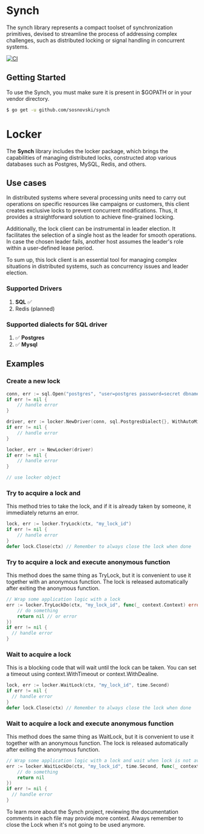 # Synch 

The synch library represents a compact toolset of synchronization primitives, devised to streamline the process of addressing complex challenges, such as distributed locking or signal handling in concurrent systems.

[![CI](https://github.com/sosnovski/synch/actions/workflows/ci.yml/badge.svg?&event=release)](https://github.com/sosnovski/synch/actions/workflows/ci.yml)

## Getting Started
To use the Synch, you must make sure it is present in $GOPATH or in your vendor directory.
```bash
$ go get -u github.com/sosnovski/synch
```

# Locker
The **Synch** library includes the locker package, which brings the capabilities of managing distributed locks, constructed atop various databases such as Postgres, MySQL, Redis, and others.

## Use cases
In distributed systems where several processing units need to carry out operations on specific resources like campaigns or customers, this client creates exclusive locks to prevent concurrent modifications. Thus, it provides a straightforward solution to achieve fine-grained locking.

Additionally, the lock client can be instrumental in leader election. It facilitates the selection of a single host as the leader for smooth operations. In case the chosen leader fails, another host assumes the leader's role within a user-defined lease period.

To sum up, this lock client is an essential tool for managing complex situations in distributed systems, such as concurrency issues and leader election.

### Supported Drivers
1. **SQL**  ✅
2. Redis (planned)

### Supported dialects for SQL driver
1. ✅ **Postgres**
2. ✅ **Mysql**    

## Examples

### Create a new lock

```go
conn, err := sql.Open("postgres", "user=postgres password=secret dbname=mydb")
if err != nil {
    // handle error
}

driver, err := locker.NewDriver(conn, sql.PostgresDialect{}, WithAutoMigration(true))
if err != nil {
    // handle error
}

locker, err := NewLocker(driver)
if err != nil {
    // handle error
}

// use locker object
```

### Try to acquire a lock and
This method tries to take the lock, and if it is already taken by someone, it immediately returns an error.
```go
lock, err := locker.TryLock(ctx, "my_lock_id")
if err != nil {
    // handle error
}
defer lock.Close(ctx) // Remember to always close the lock when done
```

### Try to acquire a lock and execute anonymous function
This method does the same thing as TryLock, but it is convenient to use it together with an anonymous function.
The lock is released automatically after exiting the anonymous function.
```go
// Wrap some application logic with a lock
err := locker.TryLockDo(ctx, "my_lock_id", func(_ context.Context) error {  
	// do something  
	return nil // or error
})  
if err != nil {  
  // handle error
}
```

### Wait to acquire a lock 
This is a blocking code that will wait until the lock can be taken. 
You can set a timeout using context.WithTimeout or context.WithDealine.

```go
lock, err := locker.WaitLock(ctx, "my_lock_id", time.Second)
if err != nil {
  // handle error
}
defer lock.Close(ctx) // Remember to always close the lock when done
```

### Wait to acquire a lock and execute anonymous function 
This method does the same thing as WaitLock, but it is convenient to use it together with an anonymous function.
The lock is released automatically after exiting the anonymous function.
```go
// Wrap some application logic with a lock and wait when lock is not available
err := locker.WaitLockDo(ctx, "my_lock_id", time.Second, func(_ context.Context) error { 
	// do something
	return nil  
})
if err != nil {
  // handle error
}
```

To learn more about the Synch project, reviewing the documentation comments in each file may provide more context. Always remember to close the Lock when it's not going to be used anymore.